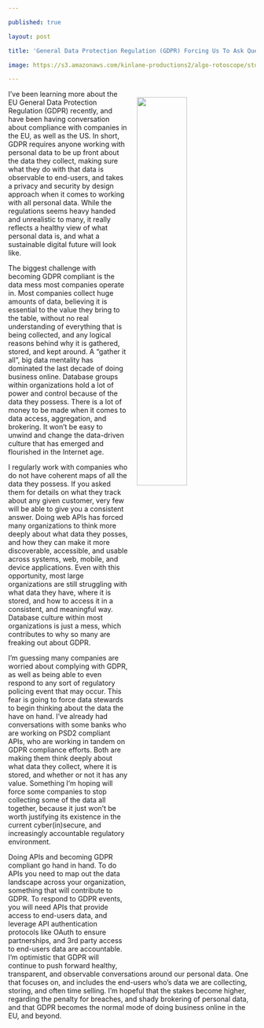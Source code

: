 ---
published: true
layout: post
title: 'General Data Protection Regulation (GDPR) Forcing Us To Ask Questions About'
image: https://s3.amazonaws.com/kinlane-productions2/algo-rotoscope/stories/face-2_blue_circuit.jpg
---

<p><img src="https://s3.amazonaws.com/kinlane-productions2/algo-rotoscope/stories/face-2_blue_circuit.jpg" width="45%" align="right" style="padding: 15px;" />
<p>I’ve been learning more about the EU General Data Protection Regulation (GDPR) recently, and have been having conversation about compliance with companies in the EU, as well as the US. In short, GDPR requires anyone working with personal data to be up front about the data they collect, making sure what they do with that data is observable to end-users, and takes a privacy and security by design approach when it comes to working with all personal data. While the regulations seems heavy handed and unrealistic to many, it really reflects a healthy view of what personal data is, and what a sustainable digital future will look like.

<p>The biggest challenge with becoming GDPR compliant is the data mess most companies operate in. Most companies collect huge amounts of data, believing it is essential to the value they bring to the table, without no real understanding of everything that is being collected, and any logical reasons behind why it is gathered, stored, and kept around. A “gather it all”, big data mentality has dominated the last decade of doing business online. Database groups within organizations hold a lot of power and control because of the data they possess. There is a lot of money to be made when it comes to data access, aggregation, and brokering. It won’t be easy to unwind and change the data-driven culture that has emerged and flourished in the Internet age.

<p>I regularly work with companies who do not have coherent maps of all the data they possess. If you asked them for details on what they track about any given customer, very few will be able to give you a consistent answer. Doing web APIs has forced many organizations to think more deeply about what data they posses, and how they can make it more discoverable, accessible, and usable across systems, web, mobile, and device applications. Even with this opportunity, most large organizations are still struggling with what data they have, where it is stored, and how to access it in a consistent, and meaningful way. Database culture within most organizations is just a mess, which contributes to why so many are freaking out about GDPR.

<p>I’m guessing many companies are worried about complying with GDPR, as well as being able to even respond to any sort of regulatory policing event that may occur. This fear is going to force data stewards to begin thinking about the data the have on hand. I’ve already had conversations with some banks who are working on PSD2 compliant APIs, who are working in tandem on GDPR compliance efforts. Both are making them think deeply about what data they collect, where it is stored, and whether or not it has any value. Something I’m hoping will force some companies to stop collecting some of the data all together, because it just won’t be worth justifying its existence in the current cyber(in)secure, and increasingly accountable regulatory environment.

<p>Doing APIs and becoming GDPR compliant go hand in hand. To do APIs you need to map out the data landscape across your organization, something that will contribute to GDPR. To respond to GDPR events, you will need APIs that provide access to end-users data, and leverage API authentication protocols like OAuth to ensure partnerships, and 3rd party access to end-users data are accountable. I’m optimistic that GDPR will continue to push forward healthy, transparent, and observable conversations around our personal data. One that focuses on, and includes the end-users who’s data we are collecting, storing, and often time selling. I’m hopeful that the stakes become higher, regarding the penalty for breaches, and shady brokering of personal data, and that GDPR becomes the normal mode of doing business online in the EU, and beyond.



